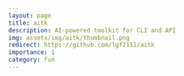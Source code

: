 ```yaml
---
layout: page
title: aitk
description: AI-powered toolkit for CLI and API
img: assets/img/aitk/thumbnail.png
redirect: https://github.com/lgf2111/aitk
importance: 1
category: fun
---
```

